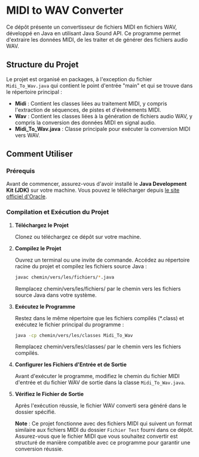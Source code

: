 # MIDI to WAV Converter

Ce dépôt présente un convertisseur de fichiers MIDI en fichiers WAV, développé en Java en utilisant Java Sound API. Ce programme permet d'extraire les données MIDI, de les traiter et de générer des fichiers audio WAV.

## Structure du Projet

Le projet est organisé en packages, à l'exception du fichier `Midi_To_Wav.java` qui contient le point d'entrée "main" et qui se trouve dans le répertoire principal :

- **Midi** : Contient les classes liées au traitement MIDI, y compris l'extraction de séquences, de pistes et d'événements MIDI.
- **Wav** : Contient les classes liées à la génération de fichiers audio WAV, y compris la conversion des données MIDI en signal audio.
- **Midi_To_Wav.java** : Classe principale pour exécuter la conversion MIDI vers WAV.

## Comment Utiliser

### Prérequis

Avant de commencer, assurez-vous d'avoir installé le **Java Development Kit (JDK)** sur votre machine. Vous pouvez le télécharger depuis [le site officiel d'Oracle](https://www.oracle.com/java/technologies/javase-jdk15-downloads.html).

### Compilation et Exécution du Projet

1. **Téléchargez le Projet**

   Clonez ou téléchargez ce dépôt sur votre machine.

2. **Compilez le Projet**

   Ouvrez un terminal ou une invite de commande. Accédez au répertoire racine du projet et compilez les fichiers source Java :

   ```sh
   javac chemin/vers/les/fichiers/*.java
   ```

   Remplacez chemin/vers/les/fichiers/ par le chemin vers les fichiers source Java dans votre système.

3. **Exécutez le Programme**

   Restez dans le même répertoire que les fichiers compilés (*.class) et exécutez le fichier principal du programme :

   ```sh
   java -cp chemin/vers/les/classes Midi_To_Wav
   ```

   Remplacez chemin/vers/les/classes/ par le chemin vers les fichiers compilés.

5. **Configurer les Fichiers d'Entrée et de Sortie**

   Avant d'exécuter le programme, modifiez le chemin du fichier MIDI d'entrée et du fichier WAV de sortie dans la classe `Midi_To_Wav.java`.
6. **Vérifiez le Fichier de Sortie**

   Après l'exécution réussie, le fichier WAV converti sera généré dans le dossier spécifié.
   
   **Note** : Ce projet fonctionne avec des fichiers MIDI qui suivent un format similaire aux fichiers MIDI du dossier `Fichier Test` fourni dans ce dépôt. Assurez-vous que le fichier MIDI que vous souhaitez convertir est structuré de manière compatible avec ce programme pour garantir une conversion réussie.
